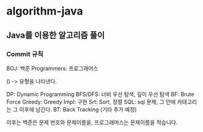 # algorithm-java

## Java를 이용한 알고리즘 풀이

### Commit 규칙

BOJ: 백준
Programmers: 프로그래머스

() -> 유형을 나타낸다.

DP: Dynamic Programming
BFS/DFS: 너비 우선 탐색, 깊이 우선 탐색
BF: Brute Force
Greedy: Greedy
Impl: 구현
Srt: Sort, 정렬
SQL: sql 문제, 그 안에 카테고리는 그 이후에 남긴다.
BT: Back Tracking
(기타 추가 예정)

이후는 백준은 문제 번호와 문제이름을, 프로그래머스는 문제이름을 적습니다.
